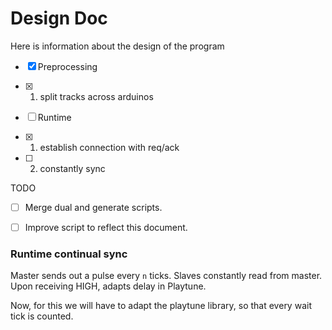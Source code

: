 # Design Doc
Here is information about the design of the program

- [x] Preprocessing
- [x] 1. split tracks across arduinos

- [ ] Runtime
- [x] 1. establish connection with req/ack
- [ ] 2. constantly sync

TODO
- [ ] Merge dual and generate scripts.
- [ ] Improve script to reflect this document. 


### Runtime continual sync
Master sends out a pulse every `n` ticks.
Slaves constantly read from master. Upon receiving HIGH, adapts delay in Playtune.

Now, for this we will have to adapt the playtune library, so that every wait tick is counted.